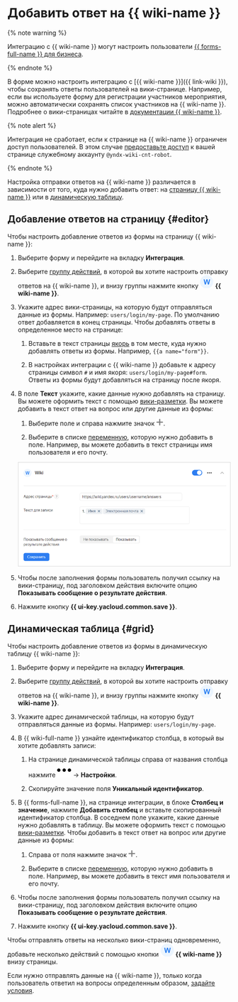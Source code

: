 # Добавить ответ на {{ wiki-name }}


{% note warning %}

Интеграцию с {{ wiki-name }} могут настроить пользователи [{{ forms-full-name }} для бизнеса](forms-for-org.md).

{% endnote %}


В форме можно настроить интеграцию с [{{ wiki-name }}]({{ link-wiki }}), чтобы сохранять ответы пользователей на вики-странице. Например, если вы используете форму для регистрации участников мероприятия, можно автоматически сохранять список участников на {{ wiki-name }}. Подробнее о вики-страницах читайте в [документации {{ wiki-name }}](../wiki/edit-page.md).

{% note alert %}

Интеграция не сработает, если к странице на {{ wiki-name }} ограничен доступ пользователей. В этом случае [предоставьте доступ](../wiki/page-management/access-setup.md) к вашей странице служебному аккаунту `@yndx-wiki-cnt-robot`.

{% endnote %}

Настройка отправки ответов на {{ wiki-name }} различается в зависимости от того, куда нужно добавить ответ: на [страницу {{ wiki-name }}](#editor) или в [динамическую таблицу](#grid).

## Добавление ответов на страницу {#editor}

Чтобы настроить добавление ответов из формы на страницу {{ wiki-name }}:

1. Выберите форму и перейдите на вкладку **Интеграция**.

1. Выберите [группу действий](notifications.md#add-integration), в которой вы хотите настроить отправку ответов на {{ wiki-name }}, и внизу группы нажмите кнопку ![](../_assets/forms/wiki-notification-new.png) **{{ wiki-name }}**.

1. Укажите адрес вики-страницы, на которую будут отправляться данные из формы. Например: `users/login/my-page`. По умолчанию ответ добавляется в конец страницы. Чтобы добавлять ответы в определенное место на странице:

    1. Вставьте в текст страницы [якорь](../wiki/actions/anchor.md) в том месте, куда нужно добавлять ответы из формы. Например, `{{a name="form"}}`.
        
    1. В настройках интеграции с {{ wiki-name }} добавьте к адресу страницы символ `#` и имя якоря: `users/login/my-page#form`. Ответы из формы будут добавляться на страницу после якоря.

1. В поле **Текст** укажите, какие данные нужно добавлять на страницу. Вы можете оформить текст с помощью [вики-разметки](../wiki/static-markup.md). 
Вы можете добавить в текст ответ на вопрос или другие данные из формы:
    
    1. Выберите поле и справа нажмите значок ![](../_assets/forms/add-var.png).
    
    1. Выберите в списке [переменную](vars.md), которую нужно добавить в поле. Например, вы можете добавить в текст страницы имя пользователя и его почту.
    
    ![](../_assets/forms/wiki-var-example-new.png)

1. Чтобы после заполнения формы пользователь получил ссылку на вики-страницу, под заголовком действия включите опцию **Показывать сообщение о результате действия**.

1. Нажмите кнопку **{{ ui-key.yacloud.common.save }}**.

## Динамическая таблица {#grid}

Чтобы настроить добавление ответов из формы в динамическую таблицу {{ wiki-name }}:

1. Выберите форму и перейдите на вкладку **Интеграция**.

1. Выберите [группу действий](notifications.md#add-integration), в которой вы хотите настроить отправку ответов на {{ wiki-name }}, и внизу группы нажмите кнопку ![](../_assets/forms/wiki-notification-new.png) **{{ wiki-name }}**.

1. Укажите адрес динамической таблицы, на которую будут отправляться данные из формы. Например: `users/login/my-page`.

1. В {{ wiki-full-name }} узнайте идентификатор столбца, в который вы хотите добавлять записи:

    1. На странице динамической таблицы справа от названия столбца нажмите ![](../_assets/wiki/svg/actions-icon.svg) → **Настройки**.

    1. Скопируйте значение поля **Уникальный идентификатор**.

1. В {{ forms-full-name }}, на странице интеграции, в блоке **Столбец и значение**, нажмите **Добавить столбец** и вставьте скопированный идентификатор столбца. В соседнем поле укажите, какие данные нужно добавлять в таблицу. Вы можете оформить текст с помощью [вики-разметки](../wiki/static-markup.md). Чтобы добавить в текст ответ на вопрос или другие данные из формы:
    
    1. Справа от поля нажмите значок ![](../_assets/forms/add-var.png).
    
    1. Выберите в списке [переменную](vars.md), которую нужно добавить в поле. Например, вы можете добавить в текст имя пользователя и его почту.

1. Чтобы после заполнения формы пользователь получил ссылку на вики-страницу, под заголовком действия включите опцию **Показывать сообщение о результате действия**.

1. Нажмите кнопку **{{ ui-key.yacloud.common.save }}**.

Чтобы отправлять ответы на несколько вики-страниц одновременно, добавьте несколько действий с помощью кнопки ![](../_assets/forms/wiki-notification-new.png) **{{ wiki-name }}** внизу страницы.

Если нужно отправлять данные на {{ wiki-name }}, только когда пользователь ответил на вопросы определенным образом, [задайте условия](notifications.md#section_xlw_rjc_tbb).